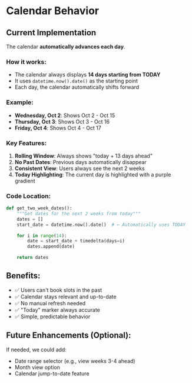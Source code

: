 # Calendar Behavior

## Current Implementation

The calendar **automatically advances each day**.

### How it works:
- The calendar always displays **14 days starting from TODAY**
- It uses `datetime.now().date()` as the starting point
- Each day, the calendar automatically shifts forward

### Example:
- **Wednesday, Oct 2**: Shows Oct 2 - Oct 15
- **Thursday, Oct 3**: Shows Oct 3 - Oct 16
- **Friday, Oct 4**: Shows Oct 4 - Oct 17

### Key Features:
1. **Rolling Window**: Always shows "today + 13 days ahead"
2. **No Past Dates**: Previous days automatically disappear
3. **Consistent View**: Users always see the next 2 weeks
4. **Today Highlighting**: The current day is highlighted with a purple gradient

### Code Location:
```python
def get_two_week_dates():
    """Get dates for the next 2 weeks from today"""
    dates = []
    start_date = datetime.now().date()  # ← Automatically uses TODAY
    
    for i in range(14):
        date = start_date + timedelta(days=i)
        dates.append(date)
    
    return dates
```

## Benefits:
- ✅ Users can't book slots in the past
- ✅ Calendar stays relevant and up-to-date
- ✅ No manual refresh needed
- ✅ "Today" marker always accurate
- ✅ Simple, predictable behavior

## Future Enhancements (Optional):
If needed, we could add:
- Date range selector (e.g., view weeks 3-4 ahead)
- Month view option
- Calendar jump-to-date feature

